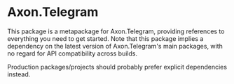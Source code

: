 Axon.Telegram
==============

This package is a metapackage for Axon.Telegram, providing references to
everything you need to get started. Note that this package implies a dependency
on the latest version of Axon.Telegram's main packages, with no regard for API
compatibility across builds.

Production packages/projects should probably prefer explicit dependencies
instead.
